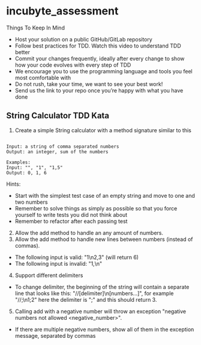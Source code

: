 # incubyte_assessment

Things To Keep In Mind
- Host your solution on a public GitHub/GitLab repository
- Follow best practices for TDD. Watch this video to understand TDD better
- Commit your changes frequently, ideally after every change to show how your code evolves with every step of TDD
- We encourage you to use the programming language and tools you feel most comfortable with
- Do not rush, take your time, we want to see your best work!
- Send us the link to your repo once you’re happy with what you have done


## String Calculator TDD Kata
1. Create a simple String calculator with a method signature similar to this

```int add(string numbers)

Input: a string of comma separated numbers
Output: an integer, sum of the numbers

Examples:
Input: "", "1", "1,5"
Output: 0, 1, 6 
```
Hints:
- Start with the simplest test case of an empty string and move to one and two numbers
- Remember to solve things as simply as possible so that you force yourself to write tests you did not think about
- Remember to refactor after each passing test

2. Allow the add method to handle an any amount of numbers.
3. Allow the add method to handle new lines between numbers (instead of commas).
- The following input is valid: "1\n2,3" (will return 6)
- The following input is invalid: "1,\n"

4. Support different delimiters
- To change delimiter, the beginning of the string will contain a separate line that looks like this: "//[delimiter]\n[numbers…]", for example "//;\n1;2" here the delimiter is ";" and this should return 3.

5. Calling add with a negative number will throw an exception "negative numbers not allowed <negative_number>".
- If there are multiple negative numbers, show all of them in the exception message, separated by commas